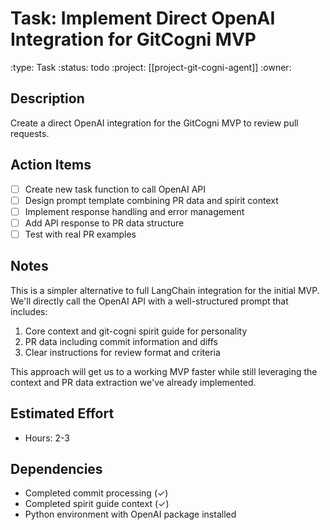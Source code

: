 # Task: Implement Direct OpenAI Integration for GitCogni MVP
:type: Task
:status: todo
:project: [[project-git-cogni-agent]]
:owner:

## Description
Create a direct OpenAI integration for the GitCogni MVP to review pull requests.

## Action Items
- [ ] Create new task function to call OpenAI API
- [ ] Design prompt template combining PR data and spirit context
- [ ] Implement response handling and error management
- [ ] Add API response to PR data structure
- [ ] Test with real PR examples

## Notes
This is a simpler alternative to full LangChain integration for the initial MVP. We'll directly call the OpenAI API with a well-structured prompt that includes:
1. Core context and git-cogni spirit guide for personality
2. PR data including commit information and diffs
3. Clear instructions for review format and criteria

This approach will get us to a working MVP faster while still leveraging the context and PR data extraction we've already implemented.

## Estimated Effort
- Hours: 2-3

## Dependencies
- Completed commit processing (✓)
- Completed spirit guide context (✓)
- Python environment with OpenAI package installed 